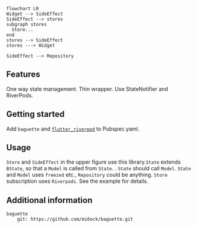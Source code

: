 ```mermaid 
flowchart LR
Widget --> SideEffect
SideEffect --> stores
subgraph stores
  Store...
end
stores --> SideEffect
stores ---> Widget

SideEffect --> Repository
```

## Features
One way state management. Thin wrapper.
Use StateNotifier and RiverPods.

## Getting started
Add `baguette` and [`flutter_riverpod`](https://github.com/rrousselGit/riverpod) to Pubspec.yaml.

## Usage
`Store` and `SideEffect` in the upper figure use this library.`State` extends `BState`, so that a `Model` is called from `State`.
. `State` should call `Model`.
`State` and `Model` uses `freezed` etc., `Repository` could be anything.
`Store` subscription uses `Riverpods`.
See the example for details.

## Additional information

```
baguette
    git: https://github.com/mi6ock/baguette.git
```
